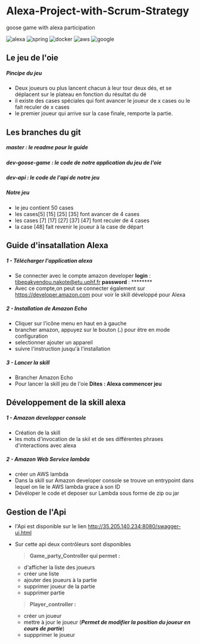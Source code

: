 # Alexa-Project-with-Scrum-Strategy
goose game with alexa participation

![alexa](https://img.shields.io/static/v1?label=alexa&message=developer&color=blue)
![spring](https://img.shields.io/static/v1?label=spring&message=boot&color=success)
![docker](https://img.shields.io/static/v1?label=docker&message=image&color=blue)
![aws](https://img.shields.io/static/v1?label=Aws&message=RDS_Lambda&color=orange)
![google](https://img.shields.io/static/v1?label=google&message=engine&color=gray)

## Le jeu de l'oie
##### Pincipe du jeu
* Deux joueurs ou plus lancent chacun à leur tour deux dés, et se déplacent sur le plateau en fonction du résultat du dé
* il existe des cases spéciales qui font avancer le joueur de x cases ou le fait reculer de x cases
* le premier joueur qui arrive sur la case finale, remporte la partie.
## Les branches du git

##### master : le readme pour le guide 
##### dev-goose-game : le code de notre application du jeu de l'oie
##### dev-api : le code de l'api de notre jeu

##### Notre jeu
* le jeu contient 50 cases
* les cases[5] [15] [25] [35] font avancer de 4 cases
* les cases [7] [17] [27] [37] [47] font reculer de 4 cases
* la case [48] fait revenir le joueur à la case de départ

## Guide d'insatallation Alexa
##### 1 - Télécharger l'application alexa 
* Se connecter avec le compte amazon developer
  __login__ : tibepakyendou.nakote@etu.uphf.fr
  __password__ : ********
* Avec ce compte,on peut se connecter également sur https://developer.amazon.com pour voir le skill développé pour Alexa 
##### 2 - Installation de Amazon Echo
* Cliquer sur l'icône menu en haut en à gauche
* brancher amazon, appuyez sur le bouton (__.__) pour être en mode configuration
* selectionner ajouter un appareil
* suivre l'instruction jusqu'à l'installation
##### 3 - Lancer la skill
* Brancher Amazon Echo 
* Pour lancer la skill jeu de l'oie __Dites : Alexa commencer jeu__
## Développement de la skill alexa
##### 1 - Amazon developper console
* Création de la skill
* les mots d'invocation de la skil et de ses différentes phrases d'interactions avec alexa
##### 2 - Amazon Web Service lambda
* créer un AWS lambda
* Dans la skill sur Amazon developer console se trouve un entrypoint dans lequel on lie le AWS lambda grace à son ID
* Dévéloper le code et deposer sur Lambda sous forme de zip ou jar

## Gestion de l'Api
* l'Api est disponible sur le lien http://35.205.140.234:8080/swagger-ui.html
* Sur cette api deux contrôleurs sont disponibles 
  > **Game_party_Controller qui permet :**
     * d'afficher la liste des joueurs
     * créer une liste
     * ajouter des joueurs à la partie
     * supprimer  joueur de la partie
     * supprimer partie
  > <espace>
  
  > **Player_controller :**
     * créer un joueur
     * mettre à jour le joueur (*__Permet de modifier la position du joueur en cours de partie__*) 
     * suppprimer le joueur 
     
     


